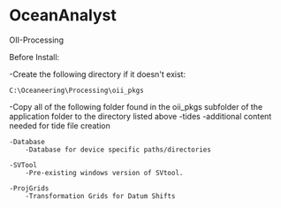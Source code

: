 # OceanAnalyst
OII-Processing


Before Install:

-Create the following directory if it doesn't exist:
		
	C:\Oceaneering\Processing\oii_pkgs

-Copy all of the following folder found in the oii_pkgs subfolder of the application folder to the directory listed above
	-tides
		-additional content needed for tide file creation

	-Database
		-Database for device specific paths/directories

	-SVTool
		-Pre-existing windows version of SVtool.

	-ProjGrids
		-Transformation Grids for Datum Shifts
